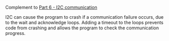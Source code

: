 Complement to [Part 6 - I2C communication](https://github.com/rtek1000/CH32_Microcontroller_Tutorials/tree/main/Part%206%20-%20I2C%20communication)


I2C can cause the program to crash if a communication failure occurs, due to the wait and acknowledge loops. Adding a timeout to the loops prevents code from crashing and allows the program to check the communication progress.

